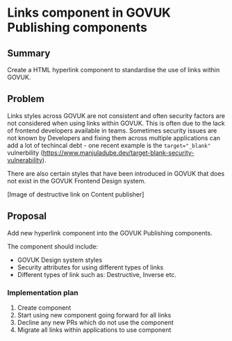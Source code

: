 # Links component in GOVUK Publishing components

## Summary

Create a HTML hyperlink component to standardise the use of links within GOVUK.

## Problem

Links styles across GOVUK are not consistent and often security factors are not considered when using links within GOVUK. This is often due to the lack of frontend developers available in teams. Sometimes security issues are not known by Developers and fixing them across multiple applications can add a lot of techincal debt - one recent example is the `target="_blank"` vulnerbility (https://www.manjuladube.dev/target-blank-security-vulnerability).

There are also certain styles that have been introduced in GOVUK that does not exist in the GOVUK Frontend Design system.

[Image of destructive link on Content publisher]

## Proposal

Add new hyperlink component into the GOVUK Publishing components.

The component should include:
- GOVUK Design system styles
- Security attributes for using different types of links
- Different types of link such as: Destructive, Inverse etc.

### Implementation plan

1. Create component
2. Start using new component going forward for all links
3. Decline any new PRs which do not use the component
4. Migrate all links within applications to use component
